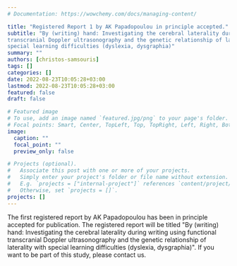 ```yaml
---
# Documentation: https://wowchemy.com/docs/managing-content/

title: "Registered Report 1 by AK Papadopoulou in principle accepted."
subtitle: "By (writing) hand: Investigating the cerebral laterality during writing using functional
transcranial Doppler ultrasonography and the genetic relationship of laterality with
special learning difficulties (dyslexia, dysgraphia)"
summary: ""
authors: [christos-samsouris]
tags: []
categories: []
date: 2022-08-23T10:05:28+03:00
lastmod: 2022-08-23T10:05:28+03:00
featured: false
draft: false

# Featured image
# To use, add an image named `featured.jpg/png` to your page's folder.
# Focal points: Smart, Center, TopLeft, Top, TopRight, Left, Right, BottomLeft, Bottom, BottomRight.
image:
  caption: ""
  focal_point: ""
  preview_only: false

# Projects (optional).
#   Associate this post with one or more of your projects.
#   Simply enter your project's folder or file name without extension.
#   E.g. `projects = ["internal-project"]` references `content/project/deep-learning/index.md`.
#   Otherwise, set `projects = []`.
projects: []
---
```

The first registered report by AK Papadopoulou has been in principle accepted for publication. The registered report will be titled "By (writing) hand: Investigating the cerebral laterality during writing using functional transcranial Doppler ultrasonography and the genetic relationship of laterality with special learning difficulties (dyslexia, dysgraphia)". If you want to be part of this study, please contact us.
